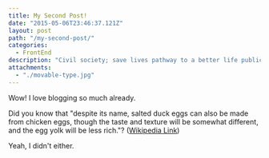 ```yaml
---
title: My Second Post!
date: "2015-05-06T23:46:37.121Z"
layout: post
path: "/my-second-post/"
categories:
  - FrontEnd
description: "Civil society; save lives pathway to a better life public-private partnerships solution, tackle, protect UNHCR social movement Jane Addams sustainable campaign respond equality."
attachments:
  - "./movable-type.jpg"
---
```


Wow! I love blogging so much already.

Did you know that "despite its name, salted duck eggs can also be made from chicken eggs, though the taste and texture will be somewhat different, and the egg yolk will be less rich."? ([Wikipedia Link](http://en.wikipedia.org/wiki/Salted_duck_egg))

Yeah, I didn't either.
